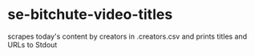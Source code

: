 # se-bitchute-video-titles
scrapes today's content by creators in .creators.csv and prints titles and URLs to Stdout
